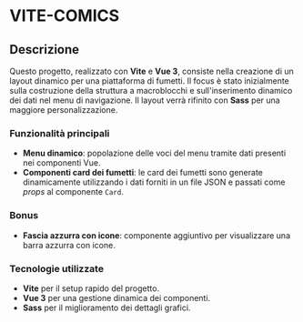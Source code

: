 # VITE-COMICS

## Descrizione

Questo progetto, realizzato con **Vite** e **Vue 3**, consiste nella creazione di un layout dinamico per una piattaforma di fumetti. Il focus è stato inizialmente sulla costruzione della struttura a macroblocchi e sull'inserimento dinamico dei dati nel menu di navigazione. Il layout verrà rifinito con **Sass** per una maggiore personalizzazione.

### Funzionalità principali

- **Menu dinamico**: popolazione delle voci del menu tramite dati presenti nei componenti Vue.
- **Componenti card dei fumetti**: le card dei fumetti sono generate dinamicamente utilizzando i dati forniti in un file JSON e passati come *props* al componente `Card`.

### Bonus

- **Fascia azzurra con icone**: componente aggiuntivo per visualizzare una barra azzurra con icone.
  
### Tecnologie utilizzate

- **Vite** per il setup rapido del progetto.
- **Vue 3** per una gestione dinamica dei componenti.
- **Sass** per il miglioramento dei dettagli grafici.
